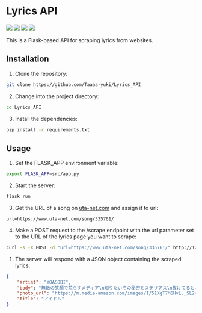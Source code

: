 # Lyrics API

<img src="https://img.shields.io/badge/Flask-v2.2.3-blue?logo=flask&logoColor=white"> <img src="https://img.shields.io/badge/Python-v3.11.3-blue?logo=python&logoColor=white"> <img src="https://img.shields.io/github/commit-activity/m/Taaaa-yuki/Lyrics_API?logo=github"> <img src="https://img.shields.io/github/repo-size/Taaaa-yuki/Lyrics_API?logo=github">

This is a Flask-based API for scraping lyrics from websites.

## Installation

1. Clone the repository:

```bash
git clone https://github.com/Taaaa-yuki/Lyrics_API
```

2. Change into the project directory:

```bash
cd Lyrics_API
```

3. Install the dependencies:

```bash
pip install -r requirements.txt
```

## Usage

1. Set the FLASK_APP environment variable:

```bash
export FLASK_APP=src/app.py
```

2. Start the server:

```bash
flask run
```

3. Get the URL of a song on [uta-net.com](https://www.uta-net.com) and assign it to url:

```url
url=https://www.uta-net.com/song/335761/
```

4. Make a POST request to the /scrape endpoint with the url parameter set to the URL of the lyrics page you want to scrape:

```bash
curl -s -X POST -d "url=https://www.uta-net.com/song/335761/" http://127.0.0.1:5000/scrape | jq
```

1. The server will respond with a JSON object containing the scraped lyrics:

```json
{
    "artist": "YOASOBI",
    "body": "無敵の笑顔で荒らすメディア\n知りたいその秘密ミステリアス\n抜けてるとこさえ彼女のエリア\n完璧で嘘つきな君は\n天才的なアイドル様\n\n今日何食べた？\n好きな本は？\n遊びに行くならどこに行くの？\n何も食べてない\nそれは内緒\n何を聞かれても\nのらりくらり\n\nそう淡々と\nだけど燦々と\n見えそうで見えない秘密は蜜の味\nあれもないないない\nこれもないないない\n好きなタイプは？\n相手は？\nさあ答えて\n\n「誰かを好きになることなんて私分からなくてさ」\n嘘か本当か知り得ない\nそんな言葉にまた一人堕ちる\nまた好きにさせる\n\n誰もが目を奪われていく\n君は完璧で究極のアイドル\n金輪際現れない\n一番星の生まれ変わり\nその笑顔で愛してるで\n誰も彼も虜にしていく\nその瞳がその言葉が\n嘘でもそれは完全なアイ\n\nはいはいあの子は特別です\n我々はハナからおまけです\nお星様の引き立て役Bです\n全てがあの子のお陰なわけない\n洒落臭い\n妬み嫉妬なんてないわけがない\nこれはネタじゃない\nからこそ許せない\n完璧じゃない君じゃ許せない\n自分を許せない\n誰よりも強い君以外は認めない\n\n誰もが信じ崇めてる\nまさに最強で無敵のアイドル\n弱点なんて見当たらない\n一番星を宿している\n弱いとこなんて見せちゃダメダメ\n知りたくないとこは見せずに\n唯一無二じゃなくちゃイヤイヤ\nそれこそ本物のアイ\n\n得意の笑顔で沸かすメディア\n隠しきるこの秘密だけは\n愛してるって嘘で積むキャリア\nこれこそ私なりの愛だ\n流れる汗も綺麗なアクア\nルビーを隠したこの瞼\n歌い踊り舞う私はマリア\nそう嘘はとびきりの愛だ\n\n誰かに愛されたことも\n誰かのこと愛したこともない\nそんな私の嘘がいつか本当になること\n信じてる\n\nいつかきっと全部手に入れる\n私はそう欲張りなアイドル\n等身大でみんなのこと\nちゃんと愛したいから\n今日も嘘をつくの\nこの言葉がいつか本当になる日を願って\nそれでもまだ\n君と君にだけは言えずにいたけど\nやっと言えた\nこれは絶対嘘じゃない\n愛してる",
    "photo_url": "https://m.media-amazon.com/images/I/51XgT7M6HvL._SL240_.jpg",
    "title": "アイドル"
}
```
